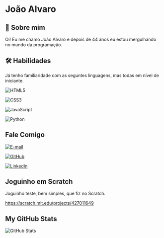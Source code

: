
# João Alvaro

## 🚀 Sobre mim
Oi! Eu me chamo João Alvaro e depois de 44 anos eu estou mergulhando no mundo da programação.

## 🛠 Habilidades

Já tenho familiaridade com as seguntes linguagens, mas todas em nível de iniciante. 

![HTML5](https://img.shields.io/badge/HTML5-000?style=for-the-badge&logo=html5)

![CSS3](https://img.shields.io/badge/CSS3-000?style=for-the-badge&logo=css3&logoColor=264CE4)

![JavaScript](https://img.shields.io/badge/JavaScript-000?style=for-the-badge&logo=javascript)

![Python](https://img.shields.io/badge/Python-000?style=for-the-badge&logo=python)
## Fale Comigo

[![E-mail](https://img.shields.io/badge/-Email-000?style=for-the-badge&logo=microsoft-outlook&logoColor=007BFF)](mailto:joaoacmenezes@gmail.com)

[![GitHub](https://img.shields.io/badge/GitHbt-000?style=for-the-badge&logo=github&logoColor=white)](+https://github.com/JoaoACMenezes)

[![LinkedIn](https://img.shields.io/badge/LinkedIn-000?style=for-the-badge&logo=linkedin&logoColor=0E76A8)](https://www.linkedin.com/public-profile/settings?lipi=urn%3Ali%3Apage%3Ad_flagship3_profile_self_edit_contact-info%3BXBNNoOCYSgygXVgzGPBTWw%3D%3D)
## Joguinho em Scratch
Joguinho teste, bem simples, que fiz no Scratch.

https://scratch.mit.edu/projects/427011649

## My GitHub Stats

![GitHub Stats](https://github-readme-stats.vercel.app/api?username=JoaoACMenezes&theme=highcontrast&show_icons=true)

